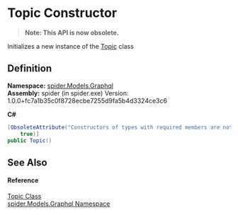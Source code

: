 # Topic Constructor
<blockquote><strong>Note: This API is now obsolete.</strong></blockquote>




Initializes a new instance of the <a href="153a582b-2a0d-e792-d072-b28093bdf4a5">Topic</a> class



## Definition
**Namespace:** <a href="a7324a28-4f46-beaa-9269-26a8fa385391">spider.Models.Graphql</a>  
**Assembly:** spider (in spider.exe) Version: 1.0.0+fc7a1b35c0f8728ecbe7255d9fa5b4d3324ce3c6

**C#**
``` C#
[ObsoleteAttribute("Constructors of types with required members are not supported in this version of your compiler.", 
	true)]
public Topic()
```



## See Also


#### Reference
<a href="153a582b-2a0d-e792-d072-b28093bdf4a5">Topic Class</a>  
<a href="a7324a28-4f46-beaa-9269-26a8fa385391">spider.Models.Graphql Namespace</a>  
